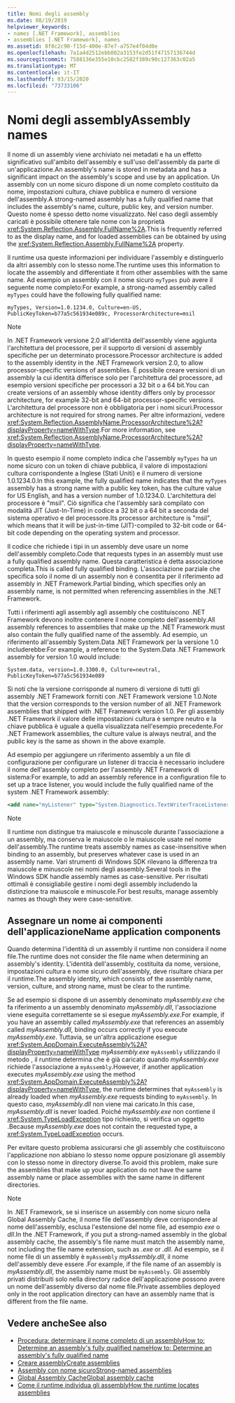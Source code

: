```yaml
---
title: Nomi degli assembly
ms.date: 08/19/2019
helpviewer_keywords:
- names [.NET Framework], assemblies
- assemblies [.NET Framework], names
ms.assetid: 8f8c2c90-f15d-400e-87e7-a757e4f04d0e
ms.openlocfilehash: 7a1a4d2512ebb002a3153fe2d51f47157136744d
ms.sourcegitcommit: 7588136e355e10cbc2582f389c90c127363c02a5
ms.translationtype: MT
ms.contentlocale: it-IT
ms.lasthandoff: 03/15/2020
ms.locfileid: "73733106"
---
```

# <a name="assembly-names"></a><span data-ttu-id="daf94-102">Nomi degli assembly</span><span class="sxs-lookup"><span data-stu-id="daf94-102">Assembly names</span></span>
<span data-ttu-id="daf94-103">Il nome di un assembly viene archiviato nei metadati e ha un effetto significativo sull'ambito dell'assembly e sull'uso dell'assembly da parte di un'applicazione.</span><span class="sxs-lookup"><span data-stu-id="daf94-103">An assembly's name is stored in metadata and has a significant impact on the assembly's scope and use by an application.</span></span> <span data-ttu-id="daf94-104">Un assembly con un nome sicuro dispone di un nome completo costituito da nome, impostazioni cultura, chiave pubblica e numero di versione dell'assembly.</span><span class="sxs-lookup"><span data-stu-id="daf94-104">A strong-named assembly has a fully qualified name that includes the assembly's name, culture, public key, and version number.</span></span> <span data-ttu-id="daf94-105">Questo nome è spesso detto nome visualizzato. Nel caso degli assembly caricati è possibile ottenere tale nome con la proprietà <xref:System.Reflection.Assembly.FullName%2A>.</span><span class="sxs-lookup"><span data-stu-id="daf94-105">This is frequently referred to as the display name, and for loaded assemblies can be obtained by using the <xref:System.Reflection.Assembly.FullName%2A> property.</span></span>

 <span data-ttu-id="daf94-106">Il runtime usa queste informazioni per individuare l'assembly e distinguerlo da altri assembly con lo stesso nome.</span><span class="sxs-lookup"><span data-stu-id="daf94-106">The runtime uses this information to locate the assembly and differentiate it from other assemblies with the same name.</span></span> <span data-ttu-id="daf94-107">Ad esempio un assembly con il nome sicuro `myTypes` può avere il seguente nome completo:</span><span class="sxs-lookup"><span data-stu-id="daf94-107">For example, a strong-named assembly called `myTypes` could have the following fully qualified name:</span></span>

```
myTypes, Version=1.0.1234.0, Culture=en-US, PublicKeyToken=b77a5c561934e089c, ProcessorArchitecture=msil
```

> [!NOTE]
> <span data-ttu-id="daf94-108">In .NET Framework versione 2.0 all'identità dell'assembly viene aggiunta l'architettura del processore, per il supporto di versioni di assembly specifiche per un determinato processore.</span><span class="sxs-lookup"><span data-stu-id="daf94-108">Processor architecture is added to the assembly identity in the .NET Framework version 2.0, to allow processor-specific versions of assemblies.</span></span> <span data-ttu-id="daf94-109">È possibile creare versioni di un assembly la cui identità differisce solo per l'architettura del processore, ad esempio versioni specifiche per processori a 32 bit o a 64 bit.</span><span class="sxs-lookup"><span data-stu-id="daf94-109">You can create versions of an assembly whose identity differs only by processor architecture, for example 32-bit and 64-bit processor-specific versions.</span></span> <span data-ttu-id="daf94-110">L'architettura del processore non è obbligatoria per i nomi sicuri.</span><span class="sxs-lookup"><span data-stu-id="daf94-110">Processor architecture is not required for strong names.</span></span> <span data-ttu-id="daf94-111">Per altre informazioni, vedere <xref:System.Reflection.AssemblyName.ProcessorArchitecture%2A?displayProperty=nameWithType>.</span><span class="sxs-lookup"><span data-stu-id="daf94-111">For more information, see <xref:System.Reflection.AssemblyName.ProcessorArchitecture%2A?displayProperty=nameWithType>.</span></span>

 <span data-ttu-id="daf94-112">In questo esempio il nome completo indica che l'assembly `myTypes` ha un nome sicuro con un token di chiave pubblica, il valore di impostazioni cultura corrispondente a Inglese (Stati Uniti) e il numero di versione 1.0.1234.0.</span><span class="sxs-lookup"><span data-stu-id="daf94-112">In this example, the fully qualified name indicates that the `myTypes` assembly has a strong name with a public key token, has the culture value for US English, and has a version number of 1.0.1234.0.</span></span> <span data-ttu-id="daf94-113">L'architettura del processore è "msil". Ciò significa che l'assembly sarà compilato con modalità JIT (Just-In-Time) in codice a 32 bit o a 64 bit a seconda del sistema operativo e del processore.</span><span class="sxs-lookup"><span data-stu-id="daf94-113">Its processor architecture is "msil", which means that it will be just-in-time (JIT)-compiled to 32-bit code or 64-bit code depending on the operating system and processor.</span></span>

 <span data-ttu-id="daf94-114">Il codice che richiede i tipi in un assembly deve usare un nome dell'assembly completo.</span><span class="sxs-lookup"><span data-stu-id="daf94-114">Code that requests types in an assembly must use a fully qualified assembly name.</span></span> <span data-ttu-id="daf94-115">Questa caratteristica è detta associazione completa.</span><span class="sxs-lookup"><span data-stu-id="daf94-115">This is called fully qualified binding.</span></span> <span data-ttu-id="daf94-116">L'associazione parziale che specifica solo il nome di un assembly non è consentita per il riferimento ad assembly in .NET Framework.</span><span class="sxs-lookup"><span data-stu-id="daf94-116">Partial binding, which specifies only an assembly name, is not permitted when referencing assemblies in the .NET Framework.</span></span>

 <span data-ttu-id="daf94-117">Tutti i riferimenti agli assembly agli assembly che costituiscono .NET Framework devono inoltre contenere il nome completo dell'assembly.</span><span class="sxs-lookup"><span data-stu-id="daf94-117">All assembly references to assemblies that make up the .NET Framework must also contain the fully qualified name of the assembly.</span></span> <span data-ttu-id="daf94-118">Ad esempio, un riferimento all'assembly System.Data .NET Framework per la versione 1.0 includerebbe:</span><span class="sxs-lookup"><span data-stu-id="daf94-118">For example, a reference to the System.Data .NET Framework assembly for version 1.0 would include:</span></span>

```
System.data, version=1.0.3300.0, Culture=neutral, PublicKeyToken=b77a5c561934e089
```

 <span data-ttu-id="daf94-119">Si noti che la versione corrisponde al numero di versione di tutti gli assembly .NET Framework forniti con .NET Framework versione 1.0.</span><span class="sxs-lookup"><span data-stu-id="daf94-119">Note that the version corresponds to the version number of all .NET Framework assemblies that shipped with .NET Framework version 1.0.</span></span> <span data-ttu-id="daf94-120">Per gli assembly .NET Framework il valore delle impostazioni cultura è sempre neutro e la chiave pubblica è uguale a quella visualizzata nell'esempio precedente.</span><span class="sxs-lookup"><span data-stu-id="daf94-120">For .NET Framework assemblies, the culture value is always neutral, and the public key is the same as shown in the above example.</span></span>

 <span data-ttu-id="daf94-121">Ad esempio per aggiungere un riferimento assembly a un file di configurazione per configurare un listener di traccia è necessario includere il nome dell'assembly completo per l'assembly .NET Framework di sistema:</span><span class="sxs-lookup"><span data-stu-id="daf94-121">For example, to add an assembly reference in a configuration file to set up a trace listener, you would include the fully qualified name of the system .NET Framework assembly:</span></span>

```xml
<add name="myListener" type="System.Diagnostics.TextWriterTraceListener, System, Version=1.0.3300.0, Culture=neutral, PublicKeyToken=b77a5c561934e089" initializeData="c:\myListener.log" />
```

> [!NOTE]
> <span data-ttu-id="daf94-122">Il runtime non distingue tra maiuscole e minuscole durante l'associazione a un assembly, ma conserva le maiuscole o le maiuscole usate nel nome dell'assembly.</span><span class="sxs-lookup"><span data-stu-id="daf94-122">The runtime treats assembly names as case-insensitive when binding to an assembly, but preserves whatever case is used in an assembly name.</span></span> <span data-ttu-id="daf94-123">Vari strumenti di Windows SDK rilevano la differenza tra maiuscole e minuscole nei nomi degli assembly.</span><span class="sxs-lookup"><span data-stu-id="daf94-123">Several tools in the Windows SDK handle assembly names as case-sensitive.</span></span> <span data-ttu-id="daf94-124">Per risultati ottimali è consigliabile gestire i nomi degli assembly includendo la distinzione tra maiuscole e minuscole.</span><span class="sxs-lookup"><span data-stu-id="daf94-124">For best results, manage assembly names as though they were case-sensitive.</span></span>

## <a name="name-application-components"></a><span data-ttu-id="daf94-125">Assegnare un nome ai componenti dell'applicazione</span><span class="sxs-lookup"><span data-stu-id="daf94-125">Name application components</span></span>
 <span data-ttu-id="daf94-126">Quando determina l'identità di un assembly il runtime non considera il nome file.</span><span class="sxs-lookup"><span data-stu-id="daf94-126">The runtime does not consider the file name when determining an assembly's identity.</span></span> <span data-ttu-id="daf94-127">L'identità dell'assembly, costituita da nome, versione, impostazioni cultura e nome sicuro dell'assembly, deve risultare chiara per il runtime.</span><span class="sxs-lookup"><span data-stu-id="daf94-127">The assembly identity, which consists of the assembly name, version, culture, and strong name, must be clear to the runtime.</span></span>

 <span data-ttu-id="daf94-128">Se ad esempio si dispone di un assembly denominato *myAssembly.exe* che fa riferimento a un assembly denominato *myAssembly.dll*, l'associazione viene eseguita correttamente se si esegue *myAssembly.exe*.</span><span class="sxs-lookup"><span data-stu-id="daf94-128">For example, if you have an assembly called *myAssembly.exe* that references an assembly called *myAssembly.dll*, binding occurs correctly if you execute *myAssembly.exe*.</span></span> <span data-ttu-id="daf94-129">Tuttavia, se un'altra applicazione esegue <xref:System.AppDomain.ExecuteAssembly%2A?displayProperty=nameWithType> *myAssembly.exe* `myAssembly` utilizzando il metodo , il runtime determina che è già caricato quando *myAssembly.exe* richiede l'associazione a `myAssembly`.</span><span class="sxs-lookup"><span data-stu-id="daf94-129">However, if another application executes *myAssembly.exe* using the method <xref:System.AppDomain.ExecuteAssembly%2A?displayProperty=nameWithType>, the runtime determines that `myAssembly` is already loaded when *myAssembly.exe* requests binding to `myAssembly`.</span></span> <span data-ttu-id="daf94-130">In questo caso, *myAssembly.dll* non viene mai caricato.</span><span class="sxs-lookup"><span data-stu-id="daf94-130">In this case, *myAssembly.dll* is never loaded.</span></span> <span data-ttu-id="daf94-131">Poiché *myAssembly.exe* non contiene il <xref:System.TypeLoadException> tipo richiesto, si verifica un oggetto .</span><span class="sxs-lookup"><span data-stu-id="daf94-131">Because *myAssembly.exe* does not contain the requested type, a <xref:System.TypeLoadException> occurs.</span></span>

 <span data-ttu-id="daf94-132">Per evitare questo problema assicurarsi che gli assembly che costituiscono l'applicazione non abbiano lo stesso nome oppure posizionare gli assembly con lo stesso nome in directory diverse.</span><span class="sxs-lookup"><span data-stu-id="daf94-132">To avoid this problem, make sure the assemblies that make up your application do not have the same assembly name or place assemblies with the same name in different directories.</span></span>

> [!NOTE]
> <span data-ttu-id="daf94-133">In .NET Framework, se si inserisce un assembly con nome sicuro nella Global Assembly Cache, il nome file dell'assembly deve corrispondere al nome dell'assembly, esclusa l'estensione del nome file, ad esempio *exe* o *dll*.</span><span class="sxs-lookup"><span data-stu-id="daf94-133">In the .NET Framework, if you put a strong-named assembly in the global assembly cache, the assembly's file name must match the assembly name, not including the file name extension, such as *.exe* or *.dll*.</span></span> <span data-ttu-id="daf94-134">Ad esempio, se il nome file di un assembly è `myAssembly` *myAssembly.dll*, il nome dell'assembly deve essere .</span><span class="sxs-lookup"><span data-stu-id="daf94-134">For example, if the file name of an assembly is *myAssembly.dll*, the assembly name must be `myAssembly`.</span></span> <span data-ttu-id="daf94-135">Gli assembly privati distribuiti solo nella directory radice dell'applicazione possono avere un nome dell'assembly diverso dal nome file.</span><span class="sxs-lookup"><span data-stu-id="daf94-135">Private assemblies deployed only in the root application directory can have an assembly name that is different from the file name.</span></span>

## <a name="see-also"></a><span data-ttu-id="daf94-136">Vedere anche</span><span class="sxs-lookup"><span data-stu-id="daf94-136">See also</span></span>

- [<span data-ttu-id="daf94-137">Procedura: determinare il nome completo di un assemblyHow to: Determine an assembly's fully qualified name</span><span class="sxs-lookup"><span data-stu-id="daf94-137">How to: Determine an assembly's fully qualified name</span></span>](find-fully-qualified-name.md)
- [<span data-ttu-id="daf94-138">Creare assembly</span><span class="sxs-lookup"><span data-stu-id="daf94-138">Create assemblies</span></span>](create.md)
- [<span data-ttu-id="daf94-139">Assembly con nome sicuro</span><span class="sxs-lookup"><span data-stu-id="daf94-139">Strong-named assemblies</span></span>](strong-named.md)
- [<span data-ttu-id="daf94-140">Global Assembly Cache</span><span class="sxs-lookup"><span data-stu-id="daf94-140">Global assembly cache</span></span>](../../framework/app-domains/gac.md)
- [<span data-ttu-id="daf94-141">Come il runtime individua gli assembly</span><span class="sxs-lookup"><span data-stu-id="daf94-141">How the runtime locates assemblies</span></span>](../../framework/deployment/how-the-runtime-locates-assemblies.md)
